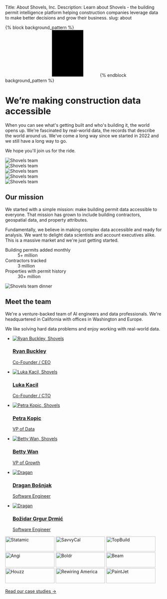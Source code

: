 Title: About Shovels, Inc.
Description: Learn about Shovels - the building permit intelligence platform helping construction companies leverage data to make better decisions and grow their business.
slug: about

{% block background_pattern %}
<svg class="absolute inset-0 -z-10 size-full stroke-gray-200 [mask-image:radial-gradient(100%_100%_at_top_right,white,transparent)]" aria-hidden="true">
  <defs>
    <pattern id="83fd4e5a-9d52-42fc-97b6-718e5d7ee527" width="200" height="200" x="50%" y="-1" patternUnits="userSpaceOnUse">
      <path d="M100 200V.5M.5 .5H200" fill="none" />
    </pattern>
  </defs>
  <svg x="50%" y="-1" class="overflow-visible fill-gray-50">
    <path d="M-100.5 0h201v201h-201Z M699.5 0h201v201h-201Z M499.5 400h201v201h-201Z M-300.5 600h201v201h-201Z" stroke-width="0" />
  </svg>
  <rect width="100%" height="100%" stroke-width="0" fill="url(#83fd4e5a-9d52-42fc-97b6-718e5d7ee527)" />
</svg>
{% endblock background_pattern %}

<div class="overflow-hidden">
  <div class="mx-auto max-w-7xl px-6 pb-32 pt-36 sm:pt-60 lg:px-8 lg:pt-32">
    <div class="mx-auto max-w-2xl gap-x-14 lg:mx-0 lg:flex lg:max-w-none lg:items-center">
      <div class="relative w-full lg:max-w-xl lg:shrink-0 xl:max-w-2xl">
        <h1 class="text-pretty text-5xl font-semibold tracking-tight text-gray-900 sm:text-7xl">We’re making construction data accessible</h1>
        <p class="mt-8 text-pretty text-lg font-medium text-gray-500 sm:max-w-md sm:text-xl/8 lg:max-w-none">When you can see what's getting built and who's building it, the world opens up. We're fascinated by real-world data, the records that describe the world around us. We've come a long way since we started in 2022 and we still have a long way to go.</p>
        <p class="mt-8 text-pretty text-lg font-medium text-gray-500 sm:max-w-md sm:text-xl/8 lg:max-w-none">We hope you'll join us for the ride.</p>
      </div>
      <div class="mt-14 flex justify-end gap-8 sm:-mt-44 sm:justify-start sm:pl-20 lg:mt-0 lg:pl-0">
        <div class="ml-auto w-44 flex-none space-y-8 pt-32 sm:ml-0 sm:pt-80 lg:order-last lg:pt-36 xl:order-none xl:pt-80">
          <div class="relative">
            <img src="{static}/images/about1.png" alt="Shovels team" class="aspect-[2/3] w-full rounded-xl bg-gray-900/5 object-cover shadow-lg">
            <div class="pointer-events-none absolute inset-0 rounded-xl ring-1 ring-inset ring-gray-900/10"></div>
          </div>
        </div>
        <div class="mr-auto w-44 flex-none space-y-8 sm:mr-0 sm:pt-52 lg:pt-36">
          <div class="relative">
            <img src="{static}/images/about2.png" alt="Shovels team" class="aspect-[2/3] w-full rounded-xl bg-gray-900/5 object-cover shadow-lg">
            <div class="pointer-events-none absolute inset-0 rounded-xl ring-1 ring-inset ring-gray-900/10"></div>
          </div>
          <div class="relative">
            <img src="{static}/images/about3.png" alt="Shovels team" class="aspect-[2/3] w-full rounded-xl bg-gray-900/5 object-cover shadow-lg">
            <div class="pointer-events-none absolute inset-0 rounded-xl ring-1 ring-inset ring-gray-900/10"></div>
          </div>
        </div>
        <div class="w-44 flex-none space-y-8 pt-32 sm:pt-0">
          <div class="relative">
            <img src="{static}/images/about4.png" alt="Shovels team" class="aspect-[2/3] w-full rounded-xl bg-gray-900/5 object-cover shadow-lg">
            <div class="pointer-events-none absolute inset-0 rounded-xl ring-1 ring-inset ring-gray-900/10"></div>
          </div>
          <div class="relative">
            <img src="{static}/images/about5.png" alt="Shovels team" class="aspect-[2/3] w-full rounded-xl bg-gray-900/5 object-cover shadow-lg">
            <div class="pointer-events-none absolute inset-0 rounded-xl ring-1 ring-inset ring-gray-900/10"></div>
          </div>
        </div>
      </div>
    </div>
  </div>
</div>
<div class="mx-auto -mt-12 max-w-7xl px-6 sm:mt-0 lg:px-8 xl:-mt-8">
  <div class="mx-auto max-w-2xl lg:mx-0 lg:max-w-none">
    <h2 class="text-pretty text-4xl font-semibold tracking-tight text-gray-900 sm:text-5xl">Our mission</h2>
    <div class="mt-6 flex flex-col gap-x-8 gap-y-20 lg:flex-row">
      <div class="lg:w-full lg:max-w-2xl lg:flex-auto">
        <p class="text-xl/8 text-gray-600">We started with a simple mission: make building permit data accessible to everyone. That mission has grown to include building contractors, geospatial data, and property attributes.</p>
        <p class="mt-10 text-xl/8 text-gray-600">Fundamentally, we believe in making complex data accessible and ready for analysis. We want to delight data scientists and account executives alike. This is a massive market and we're just getting started.</p>
      </div>
      <div class="lg:flex lg:flex-auto lg:justify-center">
        <dl class="w-64 space-y-8 xl:w-80">
          <div class="flex flex-col-reverse gap-y-4">
            <dt class="text-base/7 text-gray-600">Building permits added monthly</dt>
            <dd class="text-5xl font-semibold tracking-tight text-gray-900">5+ million</dd>
          </div>
          <div class="flex flex-col-reverse gap-y-4">
            <dt class="text-base/7 text-gray-600">Contractors tracked</dt>
            <dd class="text-5xl font-semibold tracking-tight text-gray-900">3 million</dd>
          </div>
          <div class="flex flex-col-reverse gap-y-4">
            <dt class="text-base/7 text-gray-600">Properties with permit history</dt>
            <dd class="text-5xl font-semibold tracking-tight text-gray-900">30+ million</dd>
          </div>
        </dl>
      </div>
    </div>
  </div>
</div>
<div class="mt-32 sm:mt-40 xl:mx-auto xl:max-w-7xl xl:px-8">
  <img src="{static}/images/about6.png" alt="Shovels team dinner" class="aspect-[5/2] w-full object-cover xl:rounded-3xl">
</div>
<div class="bg-white py-24 sm:py-32">
  <div class="mx-auto grid max-w-7xl gap-20 px-6 lg:px-8 xl:grid-cols-3">
    <div class="max-w-xl">
      <h2 class="text-pretty text-4xl font-semibold tracking-tight text-gray-900 sm:text-5xl">Meet the team</h2>
      <p class="mt-6 text-xl/8 text-gray-600">We're a venture-backed team of AI engineers and data professionals. We're headquartered in California with offices in Washington and Europe.</p>
      <p class="mt-6 text-xl/8 text-gray-600">We like solving hard data problems and enjoy working with real-world data.</p>
    </div>
    <ul role="list" class="grid gap-x-8 gap-y-12 sm:grid-cols-2 sm:gap-y-16 xl:col-span-2">
      <li>
        <a href="https://www.linkedin.com/in/rbuckley/" target="_blank">
          <div class="flex items-center gap-x-6">
            <img class="size-16 rounded-full" src="theme/images/team/ryan.svg" alt="Ryan Buckley, Shovels">
            <div>
              <h3 class="text-lg/7 font-semibold tracking-tight text-gray-900">Ryan Buckley</h3>
              <p class="text-base/6 font-semibold text-shovels-primary">Co-Founder / CEO</p>
            </div>
          </div>
        </a>
      </li>
      <li>
        <a href="https://www.linkedin.com/in/lknix/" target="_blank">
          <div class="flex items-center gap-x-6">
            <img class="size-16 rounded-full" src="theme/images/team/luka.svg" alt="Luka Kacil, Shovels">
            <div>
              <h3 class="text-lg/7 font-semibold tracking-tight text-gray-900">Luka Kacil</h3>
              <p class="text-base/6 font-semibold text-shovels-primary">Co-Founder / CTO</p>
            </div>
          </div>
        </a>
      </li> 
      <li>
        <a href="https://www.linkedin.com/in/petra-kopic/" target="_blank">
          <div class="flex items-center gap-x-6">
          <img class="size-16 rounded-full" src="theme/images/team/petra.svg" alt="Petra Kopic, Shovels">
          <div>
            <h3 class="text-lg/7 font-semibold tracking-tight text-gray-900">Petra Kopic</h3>
            <p class="text-base/6 font-semibold text-shovels-primary">VP of Data</p>
            </div>
          </div>
        </a>
      </li>
      <li>
        <a href="https://www.linkedin.com/in/bettywan7/" target="_blank">
          <div class="flex items-center gap-x-6">
          <img class="size-16 rounded-full" src="theme/images/team/betty.svg" alt="Betty Wan, Shovels">
          <div>
            <h3 class="text-lg/7 font-semibold tracking-tight text-gray-900">Betty Wan</h3>
            <p class="text-base/6 font-semibold text-shovels-primary">VP of Growth</p>
            </div>
          </div>
        </a>
      </li>
      <li>
        <a href="https://www.linkedin.com/in/draganhr/" target="_blank">
          <div class="flex items-center gap-x-6">
            <img class="size-16 rounded-full" src="theme/images/team/dragan.svg" alt="Dragan">
            <div>
              <h3 class="text-lg/7 font-semibold tracking-tight text-gray-900">Dragan Bošnjak </h3>
              <p class="text-base/6 font-semibold text-shovels-primary">Software Engineer</p>
            </div>
          </div>
        </a>
      </li>
      <li>
        <a href="https://www.linkedin.com/in/bo%C5%BEidar-grgur-drmi%C4%87-25625119b/" target="_blank">
          <div class="flex items-center gap-x-6">
            <img class="size-16 rounded-full" src="theme/images/team/bozidar.svg" alt="Dragan">
            <div>
              <h3 class="text-lg/7 font-semibold tracking-tight text-gray-900">Božidar Grgur Drmić</h3>
              <p class="text-base/6 font-semibold text-shovels-primary">Software Engineer</p>
            </div>
          </div>
        </a>
      </li>
    </ul>
  </div>
</div>
<div class="bg-white py-12 sm:py-16">
  <div class="mx-auto max-w-7xl px-6 lg:px-8">
    <div class="mx-auto grid max-w-lg grid-cols-4 items-center gap-x-8 gap-y-12 sm:max-w-xl sm:grid-cols-6 sm:gap-x-10 sm:gap-y-14 lg:mx-0 lg:max-w-none lg:grid-cols-5">
      <img class="col-span-2 col-start-2 max-h-12 w-full object-contain sm:col-start-auto lg:col-span-1" src="theme/images/home/pearl.png" alt="Statamic" width="158" height="48">
      <img class="col-span-2 max-h-12 w-full object-contain sm:col-start-2 lg:col-span-1" src="theme/images/home/schneider.svg" alt="SavvyCal" width="158" height="48">
      <img class="col-span-2 max-h-12 w-full object-contain lg:col-span-1" src="theme/images/home/topbuild.svg" alt="TopBuild" width="158" height="48">
      <img class="col-span-2 col-start-2 max-h-12 w-full object-contain sm:col-start-auto lg:col-span-1" src="theme/images/home/angi.svg" alt="Angi" width="158" height="48">
      <img class="col-span-2 max-h-12 w-full object-contain lg:col-span-1" src="theme/images/home/boldr.png" alt="Boldr" width="158" height="48">
      <img class="col-span-2 max-h-12 w-full object-contain lg:col-span-1" src="theme/images/home/beam.svg" alt="Beam" width="158" height="48">
      <img class="col-span-2 max-h-12 w-full object-contain sm:col-start-2 lg:col-span-1" src="theme/images/home/houzz.svg" alt="Houzz" width="158" height="48">
      <img class="col-span-2 col-start-2 max-h-12 w-full object-contain sm:col-start-auto lg:col-span-1" src="theme/images/home/rewiring.png" alt="Rewiring America" width="158" height="48">
      <img class="col-span-2 col-start-2 max-h-12 w-full object-contain sm:col-start-auto lg:col-span-1" src="theme/images/home/paintjet.png" alt="PaintJet" width="158" height="48">
    </div>
    <div class="mt-16 flex justify-center">
      <p class="relative rounded-full bg-gray-50 px-4 py-1.5 text-sm/6 text-gray-600 ring-1 ring-inset ring-gray-900/5">
        <a href="{{ SITEURL }}/blog/?category=Case%20Study" class="font-semibold text-shovels-primary"><span class="absolute inset-0" aria-hidden="true"></span> Read our case studies <span aria-hidden="true">&rarr;</span></a>
      </p>
    </div>
  </div>
</div>